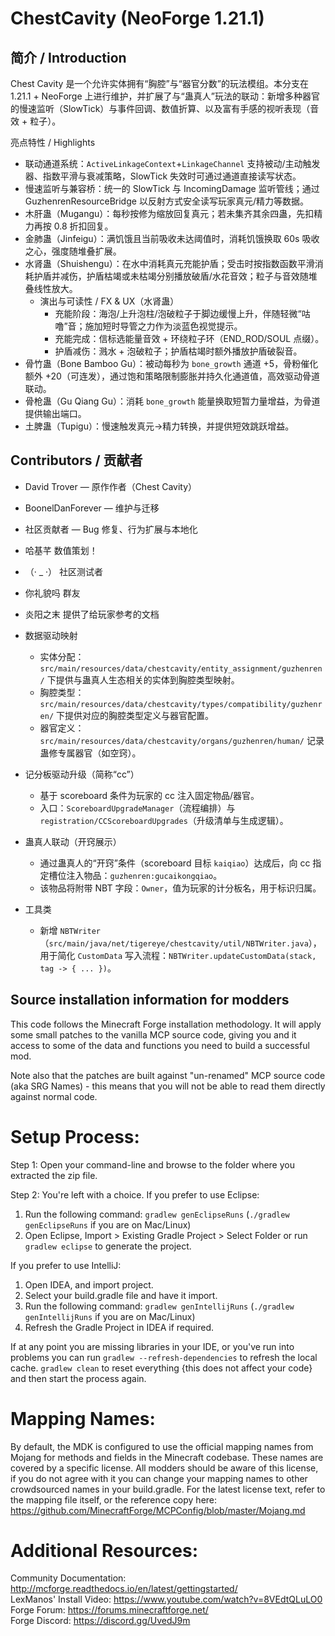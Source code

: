 
ChestCavity (NeoForge 1.21.1)
=============================

简介 / Introduction
-------------------
Chest Cavity 是一个允许实体拥有“胸腔”与“器官分数”的玩法模组。本分支在 1.21.1 + NeoForge 上进行维护，并扩展了与“蛊真人”玩法的联动：新增多种器官的慢速监听（SlowTick）与事件回调、数值折算、以及富有手感的视听表现（音效 + 粒子）。

亮点特性 / Highlights
- 联动通道系统：`ActiveLinkageContext`+`LinkageChannel` 支持被动/主动触发器、指数平滑与衰减策略，SlowTick 失效时可通过通道直接读写状态。
- 慢速监听与兼容桥：统一的 SlowTick 与 IncomingDamage 监听管线；通过 GuzhenrenResourceBridge 以反射方式安全读写玩家真元/精力等数据。
- 木肝蛊（Mugangu）：每秒按修为缩放回复真元；若未集齐其余四蛊，先扣精力再按 0.8 折扣回复。
- 金肺蛊（Jinfeigu）：满饥饿且当前吸收未达阈值时，消耗饥饿换取 60s 吸收之心，强度随堆叠扩展。
- 水肾蛊（Shuishengu）：在水中消耗真元充能护盾；受击时按指数函数平滑消耗护盾并减伤，护盾枯竭或未枯竭分别播放破盾/水花音效；粒子与音效随堆叠线性放大。
  - 演出与可读性 / FX & UX（水肾蛊）
    - 充能阶段：海泡/上升泡柱/泡破粒子于脚边缓慢上升，伴随轻微“咕噜”音；施加短时导管之力作为淡蓝色视觉提示。
    - 充能完成：信标选能量音效 + 环绕粒子环（END_ROD/SOUL 点缀）。
    - 护盾减伤：溅水 + 泡破粒子；护盾枯竭时额外播放护盾破裂音。
- 骨竹蛊（Bone Bamboo Gu）：被动每秒为 `bone_growth` 通道 +5，骨粉催化额外 +20（可连发），通过饱和策略限制膨胀并持久化通道值，高效驱动骨道联动。
- 骨枪蛊（Gu Qiang Gu）：消耗 `bone_growth` 能量换取短暂力量增益，为骨道提供输出端口。
- 土脾蛊（Tupigu）：慢速触发真元→精力转换，并提供短效跳跃增益。



Contributors / 贡献者
---------------------
- David Trover — 原作作者（Chest Cavity）
- BoonelDanForever — 维护与迁移
- 社区贡献者 — Bug 修复、行为扩展与本地化
- 哈基芊 数值策划！
- （· _ ·） 社区测试者
- 你礼貌吗 群友
- 炎阳之末 提供了给玩家参考的文档

- 数据驱动映射
  - 实体分配：`src/main/resources/data/chestcavity/entity_assignment/guzhenren/` 下提供与蛊真人生态相关的实体到胸腔类型映射。
  - 胸腔类型：`src/main/resources/data/chestcavity/types/compatibility/guzhenren/` 下提供对应的胸腔类型定义与器官配置。
  - 器官定义：`src/main/resources/data/chestcavity/organs/guzhenren/human/` 记录蛊修专属器官（如空窍）。

- 记分板驱动升级（简称“cc”）
  - 基于 scoreboard 条件为玩家的 cc 注入固定物品/器官。
  - 入口：`ScoreboardUpgradeManager`（流程编排）与 `registration/CCScoreboardUpgrades`（升级清单与生成逻辑）。

- 蛊真人联动（开窍展示）
  - 通过蛊真人的“开窍”条件（scoreboard 目标 `kaiqiao`）达成后，向 cc 指定槽位注入物品：`guzhenren:gucaikongqiao`。
  - 该物品将附带 NBT 字段：`Owner`，值为玩家的计分板名，用于标识归属。

- 工具类
  - 新增 `NBTWriter`（`src/main/java/net/tigereye/chestcavity/util/NBTWriter.java`），用于简化 `CustomData` 写入流程：`NBTWriter.updateCustomData(stack, tag -> { ... })`。


Source installation information for modders
-------------------------------------------
This code follows the Minecraft Forge installation methodology. It will apply
some small patches to the vanilla MCP source code, giving you and it access 
to some of the data and functions you need to build a successful mod.

Note also that the patches are built against "un-renamed" MCP source code (aka
SRG Names) - this means that you will not be able to read them directly against
normal code.

Setup Process:
==============================

Step 1: Open your command-line and browse to the folder where you extracted the zip file.

Step 2: You're left with a choice.
If you prefer to use Eclipse:
1. Run the following command: `gradlew genEclipseRuns` (`./gradlew genEclipseRuns` if you are on Mac/Linux)
2. Open Eclipse, Import > Existing Gradle Project > Select Folder 
   or run `gradlew eclipse` to generate the project.

If you prefer to use IntelliJ:
1. Open IDEA, and import project.
2. Select your build.gradle file and have it import.
3. Run the following command: `gradlew genIntellijRuns` (`./gradlew genIntellijRuns` if you are on Mac/Linux)
4. Refresh the Gradle Project in IDEA if required.

If at any point you are missing libraries in your IDE, or you've run into problems you can 
run `gradlew --refresh-dependencies` to refresh the local cache. `gradlew clean` to reset everything 
{this does not affect your code} and then start the process again.

Mapping Names:
=============================
By default, the MDK is configured to use the official mapping names from Mojang for methods and fields 
in the Minecraft codebase. These names are covered by a specific license. All modders should be aware of this
license, if you do not agree with it you can change your mapping names to other crowdsourced names in your 
build.gradle. For the latest license text, refer to the mapping file itself, or the reference copy here:
https://github.com/MinecraftForge/MCPConfig/blob/master/Mojang.md

Additional Resources: 
=========================
Community Documentation: http://mcforge.readthedocs.io/en/latest/gettingstarted/  
LexManos' Install Video: https://www.youtube.com/watch?v=8VEdtQLuLO0  
Forge Forum: https://forums.minecraftforge.net/  
Forge Discord: https://discord.gg/UvedJ9m  
